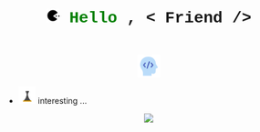 <h1 align="center" style="font-family: courier">
  <a target="_blank">
    <img src="pac.gif" width="24px" style="max-width:100%;">
  </a>
  <span style="color: green !important;">Hello</span> , &lt; Friend /&gt;
</h1>
<h1 align="center">
  <img src="devbrain.gif" width="40px" style="position: relative; top: 10px;"/>
</h1>

- <img src="pawn.png" height="30px" style="position: relative; top: 5%;"/> interesting ...

<p align="center">
  <img src="https://github.com/Mastermindx33/Mastermindx33/blob/main/MasterSignP.png">
</p>

